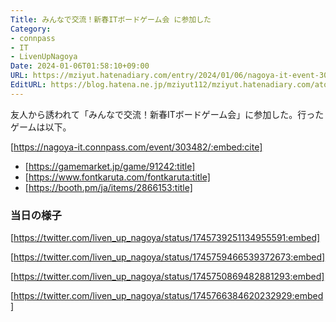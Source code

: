 ```yaml
---
Title: みんなで交流！新春ITボードゲーム会 に参加した
Category:
- connpass
- IT
- LivenUpNagoya
Date: 2024-01-06T01:58:10+09:00
URL: https://mziyut.hatenadiary.com/entry/2024/01/06/nagoya-it-event-303482/
EditURL: https://blog.hatena.ne.jp/mziyut112/mziyut.hatenadiary.com/atom/entry/6801883189080501786
---
```


友人から誘われて「みんなで交流！新春ITボードゲーム会」に参加した。行ったゲームは以下。

[https://nagoya-it.connpass.com/event/303482/:embed:cite]

- [https://gamemarket.jp/game/91242:title]
- [https://www.fontkaruta.com/fontkaruta:title]
- [https://booth.pm/ja/items/2866153:title]

### 当日の様子

[https://twitter.com/liven_up_nagoya/status/1745739251134955591:embed]

[https://twitter.com/liven_up_nagoya/status/1745759466539372673:embed]

[https://twitter.com/liven_up_nagoya/status/1745750869482881293:embed]

[https://twitter.com/liven_up_nagoya/status/1745766384620232929:embed]
